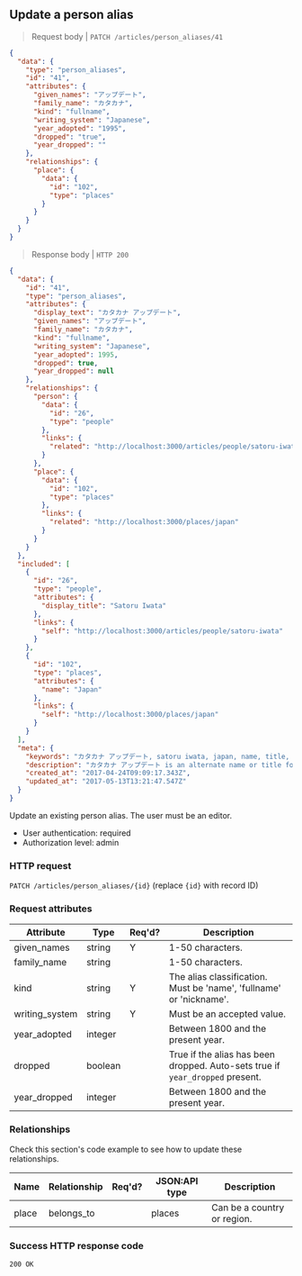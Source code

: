 ## Update a person alias

> Request body | `PATCH /articles/person_aliases/41`

```JSON
{
  "data": {
    "type": "person_aliases",
    "id": "41",
    "attributes": {
      "given_names": "アップデート",
      "family_name": "カタカナ",
      "kind": "fullname",
      "writing_system": "Japanese",
      "year_adopted": "1995",
      "dropped": "true",
      "year_dropped": ""
    },
    "relationships": {
      "place": {
        "data": {
          "id": "102",
          "type": "places"
        }
      }
    }
  }
}
```

> Response body | `HTTP 200`

```JSON
{
  "data": {
    "id": "41",
    "type": "person_aliases",
    "attributes": {
      "display_text": "カタカナ アップデート",
      "given_names": "アップデート",
      "family_name": "カタカナ",
      "kind": "fullname",
      "writing_system": "Japanese",
      "year_adopted": 1995,
      "dropped": true,
      "year_dropped": null
    },
    "relationships": {
      "person": {
        "data": {
          "id": "26",
          "type": "people"
        },
        "links": {
          "related": "http://localhost:3000/articles/people/satoru-iwata"
        }
      },
      "place": {
        "data": {
          "id": "102",
          "type": "places"
        },
        "links": {
          "related": "http://localhost:3000/places/japan"
        }
      }
    }
  },
  "included": [
    {
      "id": "26",
      "type": "people",
      "attributes": {
        "display_title": "Satoru Iwata"
      },
      "links": {
        "self": "http://localhost:3000/articles/people/satoru-iwata"
      }
    },
    {
      "id": "102",
      "type": "places",
      "attributes": {
        "name": "Japan"
      },
      "links": {
        "self": "http://localhost:3000/places/japan"
      }
    }
  ],
  "meta": {
    "keywords": "カタカナ アップデート, satoru iwata, japan, name, title, alias, dbljump, video games, pc games, gaming",
    "description": "カタカナ アップデート is an alternate name or title for Satoru Iwata. Learn more at Dbljump, the video game reference.",
    "created_at": "2017-04-24T09:09:17.343Z",
    "updated_at": "2017-05-13T13:21:47.547Z"
  }
}
```

Update an existing person alias. The user must be an editor.

* User authentication: required
* Authorization level: admin

### HTTP request

`PATCH /articles/person_aliases/{id}` (replace `{id}` with record ID)

### Request attributes

Attribute | Type | Req'd? | Description
--------- | ---- | ------ | -----------
given_names | string | Y | 1-50 characters.
family_name | string |  | 1-50 characters.
kind | string | Y | The alias classification. Must be 'name', 'fullname' or 'nickname'.
writing_system | string | Y | Must be an accepted value.
year_adopted | integer | | Between 1800 and the present year.
dropped | boolean | | True if the alias has been dropped. Auto-sets true if `year_dropped` present.
year_dropped | integer | | Between 1800 and the present year.

### Relationships

Check this section's code example to see how to update these relationships.

Name | Relationship | Req'd? | JSON:API type | Description
---- | ------------ | ------ | ------------- | -----------
place | belongs_to | | places | Can be a country or region.

### Success HTTP response code

`200 OK`
